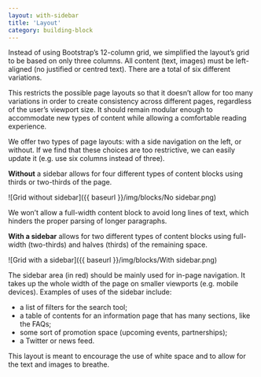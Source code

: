 ```yaml
---
layout: with-sidebar
title: 'Layout'
category: building-block
---
```


Instead of using Bootstrap’s 12-column grid, we simplified the layout’s grid to be based on only three columns. All content (text, images) must be left-aligned (no justified or centred text). There are a total of six different variations.

This restricts the possible page layouts so that it doesn’t allow for too many variations in order to create consistency across different pages, regardless of the user’s viewport size. It should remain modular enough to accommodate new types of content while allowing a comfortable reading experience.  

We offer two types of page layouts: with a side navigation on the left, or without. If we find that these choices are too restrictive, we can easily update it (e.g. use six columns instead of three).

**Without** a sidebar allows for four different types of content blocks using thirds or two-thirds of the page.

![Grid without sidebar]({{ baseurl }}/img/blocks/No sidebar.png)

We won’t allow a full-width content block to avoid long lines of text, which hinders the proper parsing of longer paragraphs.

**With a sidebar** allows for two different types of content blocks using full-width (two-thirds) and halves (thirds) of the remaining space.

![Grid with a sidebar]({{ baseurl }}/img/blocks/With sidebar.png)

The sidebar area (in red) should be mainly used for in-page navigation. It takes up the whole width of the page on smaller viewports (e.g. mobile devices). Examples of uses of the sidebar include:
- a list of filters for the search tool;
- a table of contents for an information page that has many sections, like the FAQs;
- some sort of promotion space (upcoming events, partnerships);
- a Twitter or news feed.

This layout is meant to encourage the use of white space and to allow for the text and images to breathe.
